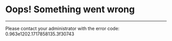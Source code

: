 Oops! Something went wrong
==========================

* * *

Please contact your administrator with the error code: 0.963e1202.1717858135.3f30743